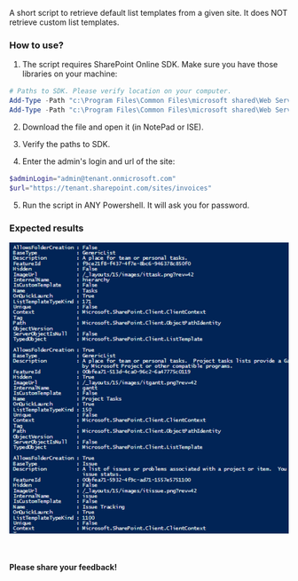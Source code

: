 A short script to retrieve default list templates from a given site. It does NOT retrieve custom list templates.


### How to use?

1. The script requires SharePoint Online SDK. Make sure you have those libraries on your machine:

```PowerShell
# Paths to SDK. Please verify location on your computer. 
Add-Type -Path "c:\Program Files\Common Files\microsoft shared\Web Server Extensions\16\ISAPI\Microsoft.SharePoint.Client.dll"  
Add-Type -Path "c:\Program Files\Common Files\microsoft shared\Web Server Extensions\16\ISAPI\Microsoft.SharePoint.Client.Runtime.dll"  
``` 
2. Download the file and open it (in NotePad or ISE).

3. Verify the paths to SDK.

4. Enter the admin's login and url of the site:

```PowerShell
$adminLogin="admin@tenant.onmicrosoft.com" 
$url="https://tenant.sharepoint.com/sites/invoices" 
``` 
5. Run the script in ANY Powershell. It will ask you for password.

 

 

### Expected results

 
<img src="../Get-SPOListTemplates to retrieve list templates on a SharePoint Online site/Get-SPOListTemplate.PNG" width="850">


<br/><br/> 
<b>Please share your feedback!</b>
